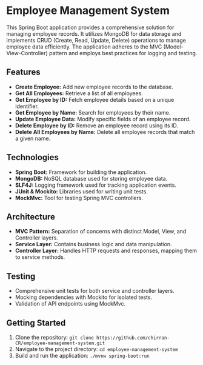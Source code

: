 # Employee Management System

This Spring Boot application provides a comprehensive solution for managing employee records. It utilizes MongoDB for data storage and implements CRUD (Create, Read, Update, Delete) operations to manage employee data efficiently. The application adheres to the MVC (Model-View-Controller) pattern and employs best practices for logging and testing.

## Features

- **Create Employee:** Add new employee records to the database.
- **Get All Employees:** Retrieve a list of all employees.
- **Get Employee by ID:** Fetch employee details based on a unique identifier.
- **Get Employee by Name:** Search for employees by their name.
- **Update Employee Data:** Modify specific fields of an employee record.
- **Delete Employee by ID:** Remove an employee record using its ID.
- **Delete All Employees by Name:** Delete all employee records that match a given name.

## Technologies

- **Spring Boot:** Framework for building the application.
- **MongoDB:** NoSQL database used for storing employee data.
- **SLF4J:** Logging framework used for tracking application events.
- **JUnit & Mockito:** Libraries used for writing unit tests.
- **MockMvc:** Tool for testing Spring MVC controllers.

## Architecture

- **MVC Pattern:** Separation of concerns with distinct Model, View, and Controller layers.
- **Service Layer:** Contains business logic and data manipulation.
- **Controller Layer:** Handles HTTP requests and responses, mapping them to service methods.

## Testing

- Comprehensive unit tests for both service and controller layers.
- Mocking dependencies with Mockito for isolated tests.
- Validation of API endpoints using MockMvc.

## Getting Started

1. Clone the repository: `git clone https://github.com/chirran-CR/employee-management-system.git`
2. Navigate to the project directory: `cd employee-management-system`
3. Build and run the application: `./mvnw spring-boot:run`
